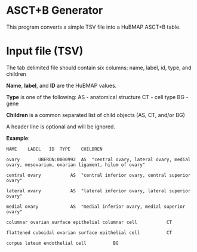 # ASCT+B Generator

This program converts a simple TSV file into a HuBMAP ASCT+B table.

# Input file (TSV)

The tab delimited file should contain six columns: name, label, id, type, and children

**Name**, **label**, and **ID** are the HuBMAP values. 

**Type** is one of the following:
AS - anatomical structure
CT - cell type
BG - gene

**Children** is a common separated list of child objects (AS, CT, and/or BG)

A header line is optional and will be ignored.

**Example**:

```
NAME	LABEL	ID	TYPE	CHILDREN

ovary		UBERON:0000992	AS	"central ovary, lateral ovary, medial ovary, mesovarium, ovarian ligament, hilum of ovary"

central ovary			AS	"central inferior ovary, central superior ovary"

lateral ovary			AS	"lateral inferior ovary, lateral superior ovary"

medial ovary			AS	"medial inferior ovary, medial superior ovary"

columnar ovarian surface epithelial columnar cell			CT

flattened cuboidal ovarian surface epithelial cell			CT

corpus luteum endothelial cell			BG
```
